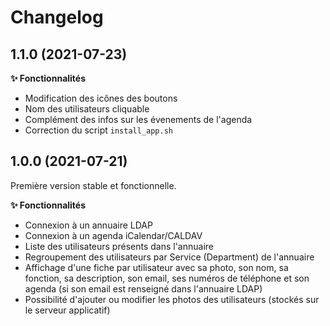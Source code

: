 # Changelog

1.1.0 (2021-07-23)
------------------

**✨ Fonctionnalités**

* Modification des icônes des boutons
* Nom des utilisateurs cliquable
* Complément des infos sur les évenements de l'agenda
* Correction du script ``install_app.sh``

1.0.0 (2021-07-21)
------------------

Première version stable et fonctionnelle.

**✨ Fonctionnalités**

* Connexion à un annuaire LDAP
* Connexion à un agenda iCalendar/CALDAV
* Liste des utilisateurs présents dans l'annuaire
* Regroupement des utilisateurs par Service (Department) de l'annuaire
* Affichage d'une fiche par utilisateur avec sa photo, son nom, sa fonction, sa description, son email, ses numéros de téléphone et son agenda (si son email est renseigné dans l'annuaire LDAP)
* Possibilité d'ajouter ou modifier les photos des utilisateurs (stockés sur le serveur applicatif)
